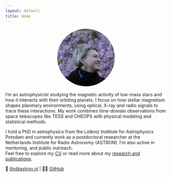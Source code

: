 ```yaml
---
layout: default
title: Home
---
```



<p align="center">
  <img src="/assets/images/profile.jpg" alt="Profile picture" style="width: 180px; height: 180px; border-radius: 50%; object-fit: cover;">
</p>


I’m an astrophysicist studying the magnetic activity of low-mass stars and how it interacts with their orbiting planets. I focus on how stellar magnetism shapes planetary environments, using optical, X-ray and radio signals to trace these interactions. My work combines time-domain observations from space telescopes like TESS and CHEOPS with physical modeling and statistical methods.

I hold a PhD in astrophysics from the Leibniz Institute for Astrophysics Potsdam and currently work as a postdoctoral researcher at the Netherlands Institute for Radio Astronomy (ASTRON). I’m also active in mentoring, and public outreach.  
Feel free to explore my [CV](./cv.html) or read more about my [research and publications](./publications.html).

📧 [ilin@astron.nl](mailto:ilin@astron.nl) | 🧑‍💻 [GitHub](https://github.com/ekaterinailin)
